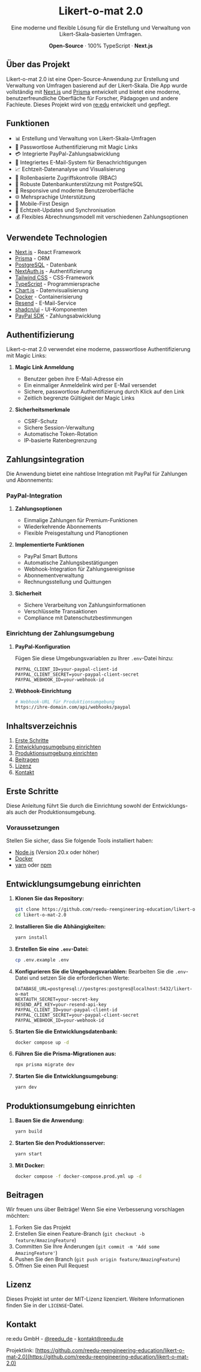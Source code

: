 <div align="center">
  <h1 align="center">Likert-o-mat 2.0</h1>
  <p align="center">
    Eine moderne und flexible Lösung für die Erstellung und Verwaltung von Likert-Skala-basierten Umfragen.
  </p>
  <p align="center">
    <strong>Open-Source</strong> · 100% TypeScript · <strong>Next.js</strong>
  </p>
</div>

## Über das Projekt

Likert-o-mat 2.0 ist eine Open-Source-Anwendung zur Erstellung und Verwaltung von Umfragen basierend auf der Likert-Skala. Die App wurde vollständig mit [Next.js](https://nextjs.org/) und [Prisma](https://www.prisma.io/) entwickelt und bietet eine moderne, benutzerfreundliche Oberfläche für Forscher, Pädagogen und andere Fachleute. Dieses Projekt wird von [re:edu](https://reedu.de/) entwickelt und gepflegt.

## Funktionen

- 📊 Erstellung und Verwaltung von Likert-Skala-Umfragen
- 🔐 Passwortlose Authentifizierung mit Magic Links
- 💳 Integrierte PayPal-Zahlungsabwicklung
- 📧 Integriertes E-Mail-System für Benachrichtigungen
- 📈 Echtzeit-Datenanalyse und Visualisierung
- 👥 Rollenbasierte Zugriffskontrolle (RBAC)
- 💾 Robuste Datenbankunterstützung mit PostgreSQL
- 🎨 Responsive und moderne Benutzeroberfläche
- 🌐 Mehrsprachige Unterstützung
- 📱 Mobile-First Design
- 🔄 Echtzeit-Updates und Synchronisation
- 💰 Flexibles Abrechnungsmodell mit verschiedenen Zahlungsoptionen

## Verwendete Technologien

- [Next.js](https://nextjs.org/) - React Framework
- [Prisma](https://www.prisma.io/) - ORM
- [PostgreSQL](https://www.postgresql.org/) - Datenbank
- [NextAuth.js](https://next-auth.js.org/) - Authentifizierung
- [Tailwind CSS](https://tailwindcss.com/) - CSS-Framework
- [TypeScript](https://www.typescriptlang.org/) - Programmiersprache
- [Chart.js](https://www.chartjs.org/) - Datenvisualisierung
- [Docker](https://www.docker.com/) - Containerisierung
- [Resend](https://resend.com/) - E-Mail-Service
- [shadcn/ui](https://ui.shadcn.com/) - UI-Komponenten
- [PayPal SDK](https://developer.paypal.com/sdk/js/) - Zahlungsabwicklung

## Authentifizierung

Likert-o-mat 2.0 verwendet eine moderne, passwortlose Authentifizierung mit Magic Links:

1. **Magic Link Anmeldung**

   - Benutzer geben ihre E-Mail-Adresse ein
   - Ein einmaliger Anmeldelink wird per E-Mail versendet
   - Sichere, passwortlose Authentifizierung durch Klick auf den Link
   - Zeitlich begrenzte Gültigkeit der Magic Links

2. **Sicherheitsmerkmale**
   - CSRF-Schutz
   - Sichere Session-Verwaltung
   - Automatische Token-Rotation
   - IP-basierte Ratenbegrenzung

## Zahlungsintegration

Die Anwendung bietet eine nahtlose Integration mit PayPal für Zahlungen und Abonnements:

### PayPal-Integration

1. **Zahlungsoptionen**

   - Einmalige Zahlungen für Premium-Funktionen
   - Wiederkehrende Abonnements
   - Flexible Preisgestaltung und Planoptionen

2. **Implementierte Funktionen**

   - PayPal Smart Buttons
   - Automatische Zahlungsbestätigungen
   - Webhook-Integration für Zahlungsereignisse
   - Abonnementverwaltung
   - Rechnungsstellung und Quittungen

3. **Sicherheit**
   - Sichere Verarbeitung von Zahlungsinformationen
   - Verschlüsselte Transaktionen
   - Compliance mit Datenschutzbestimmungen

### Einrichtung der Zahlungsumgebung

1. **PayPal-Konfiguration**

   Fügen Sie diese Umgebungsvariablen zu Ihrer `.env`-Datei hinzu:

   ```env
   PAYPAL_CLIENT_ID=your-paypal-client-id
   PAYPAL_CLIENT_SECRET=your-paypal-client-secret
   PAYPAL_WEBHOOK_ID=your-webhook-id
   ```

2. **Webhook-Einrichtung**
   ```bash
   # Webhook-URL für Produktionsumgebung
   https://ihre-domain.com/api/webhooks/paypal
   ```

## Inhaltsverzeichnis

1. [Erste Schritte](#erste-schritte)
2. [Entwicklungsumgebung einrichten](#entwicklungsumgebung-einrichten)
3. [Produktionsumgebung einrichten](#produktionsumgebung-einrichten)
4. [Beitragen](#beitragen)
5. [Lizenz](#lizenz)
6. [Kontakt](#kontakt)

## Erste Schritte

Diese Anleitung führt Sie durch die Einrichtung sowohl der Entwicklungs- als auch der Produktionsumgebung.

### Voraussetzungen

Stellen Sie sicher, dass Sie folgende Tools installiert haben:

- [Node.js](https://nodejs.org/) (Version 20.x oder höher)
- [Docker](https://www.docker.com/get-started/)
- [yarn](https://yarnpkg.com/) oder [npm](https://www.npmjs.com/)

## Entwicklungsumgebung einrichten

1. **Klonen Sie das Repository:**

   ```bash
   git clone https://github.com/reedu-reengineering-education/likert-o-mat-2.0.git
   cd likert-o-mat-2.0
   ```

2. **Installieren Sie die Abhängigkeiten:**

   ```bash
   yarn install
   ```

3. **Erstellen Sie eine `.env`-Datei:**

   ```bash
   cp .env.example .env
   ```

4. **Konfigurieren Sie die Umgebungsvariablen:**
   Bearbeiten Sie die `.env`-Datei und setzen Sie die erforderlichen Werte:

   ```env
   DATABASE_URL=postgresql://postgres:postgres@localhost:5432/likert-o-mat
   NEXTAUTH_SECRET=your-secret-key
   RESEND_API_KEY=your-resend-api-key
   PAYPAL_CLIENT_ID=your-paypal-client-id
   PAYPAL_CLIENT_SECRET=your-paypal-client-secret
   PAYPAL_WEBHOOK_ID=your-webhook-id
   ```

5. **Starten Sie die Entwicklungsdatenbank:**

   ```bash
   docker compose up -d
   ```

6. **Führen Sie die Prisma-Migrationen aus:**

   ```bash
   npx prisma migrate dev
   ```

7. **Starten Sie die Entwicklungsumgebung:**

   ```bash
   yarn dev
   ```

## Produktionsumgebung einrichten

1. **Bauen Sie die Anwendung:**

   ```bash
   yarn build
   ```

2. **Starten Sie den Produktionsserver:**

   ```bash
   yarn start
   ```

3. **Mit Docker:**

   ```bash
   docker compose -f docker-compose.prod.yml up -d
   ```

## Beitragen

Wir freuen uns über Beiträge! Wenn Sie eine Verbesserung vorschlagen möchten:

1. Forken Sie das Projekt
2. Erstellen Sie einen Feature-Branch (`git checkout -b feature/AmazingFeature`)
3. Committen Sie Ihre Änderungen (`git commit -m 'Add some AmazingFeature'`)
4. Pushen Sie den Branch (`git push origin feature/AmazingFeature`)
5. Öffnen Sie einen Pull Request

## Lizenz

Dieses Projekt ist unter der MIT-Lizenz lizenziert. Weitere Informationen finden Sie in der `LICENSE`-Datei.

## Kontakt

re:edu GmbH - [@reedu_de](https://twitter.com/reedu_de) - kontakt@reedu.de

Projektlink: [https://github.com/reedu-reengineering-education/likert-o-mat-2.0](https://github.com/reedu-reengineering-education/likert-o-mat-2.0)
